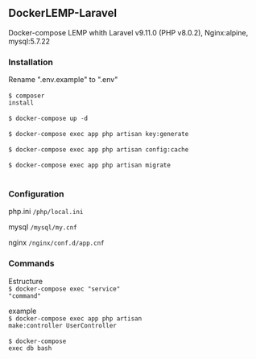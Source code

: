 ## DockerLEMP-Laravel
Docker-compose LEMP whith Laravel v9.11.0 (PHP v8.0.2), Nginx:alpine, mysql:5.7.22

### Installation

Rename ".env.example" to ".env"<br><br>
<code>$ composer install</code><br><br>
<code>$ docker-compose up -d</code><br><br>
<code>$ docker-compose exec app php artisan key:generate</code><br><br>
<code>$ docker-compose exec app php artisan config:cache</code><br><br>
<code>$ docker-compose exec app php artisan migrate</code><br><br>

### Configuration 
php.ini
<code>/php/local.ini</code>

mysql
<code>/mysql/my.cnf</code>

nginx
<code>/nginx/conf.d/app.cnf</code>

### Commands

Estructure<br>
<code>$ docker-compose exec "service" "command"</code>

example<br>
<code>$ docker-compose exec app php artisan make:controller UserController</code><br><br>
<code>$ docker-compose exec db bash</code>
